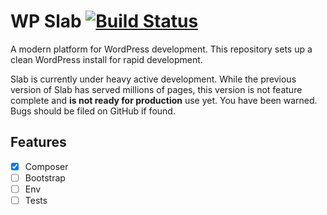 # WP Slab [![Build Status](https://travis-ci.org/wp-slab/wp-slab.svg)](https://travis-ci.org/wp-slab/wp-slab)

A modern platform for WordPress development. This repository sets up a clean WordPress install for rapid development.

Slab is currently under heavy active development. While the previous version of Slab has served millions of pages, this version is not feature complete and **is not ready for production** use yet. You have been warned. Bugs should be filed on GitHub if found.


## Features

- [x] Composer
- [ ] Bootstrap
- [ ] Env
- [ ] Tests
